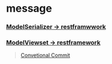 # message

### [ModelSerializer  -> restframwwork](https://www.django-rest-framework.org/api-guide/serializers/#modelserializer)
### [ModelViewset     -> restframework](https://www.django-rest-framework.org/api-guide/viewsets/#modelviewset)


> [Convetional Commit](https://www.conventionalcommits.org/en/v1.0.0/)

